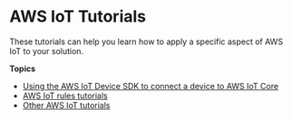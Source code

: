 # AWS IoT Tutorials<a name="iot-tutorials"></a>

These tutorials can help you learn how to apply a specific aspect of AWS IoT to your solution\.

**Topics**
+ [Using the AWS IoT Device SDK to connect a device to AWS IoT Core](sdk-tutorials.md)
+ [AWS IoT rules tutorials](iot-rules-tutorial.md)
+ [Other AWS IoT tutorials](iot-additional-tutorial.md)